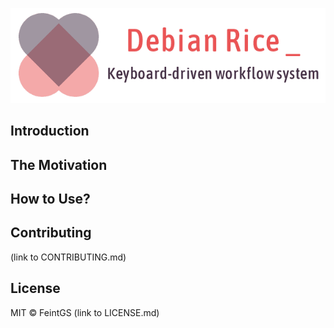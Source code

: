 ![Project logo](rice_logo.png)

## Introduction

## The Motivation

## How to Use?

## Contributing
(link to CONTRIBUTING.md)

## License
MIT © FeintGS (link to LICENSE.md)
